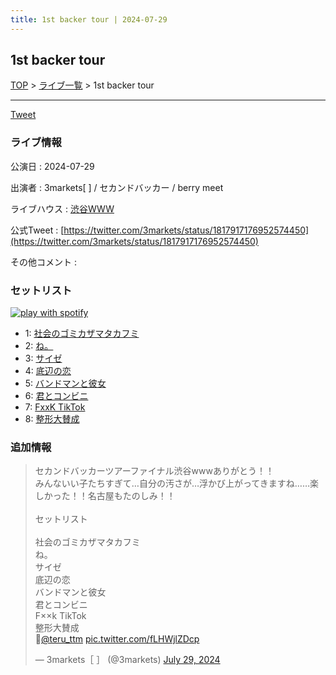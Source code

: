 ```yaml
---
title: 1st backer tour | 2024-07-29
---
```

## 1st backer tour

[TOP](/setlist/) > [ライブ一覧](lives.html) > 1st backer tour

___

<a href="https://twitter.com/share?ref_src=twsrc%5Etfw" data-text="3markets[ ]セットリスト > 1st backer tour" class="twitter-share-button" data-via="3markets" data-hashtags="3markets" data-related="3markets" data-show-count="false">Tweet</a>

### ライブ情報

公演日
:    2024-07-29

出演者
:    3markets[ ] / セカンドバッカー / berry meet

ライブハウス
:    [渋谷WWW](livehouse036.html)

公式Tweet
:    [https://twitter.com/3markets/status/1817917176952574450](https://twitter.com/3markets/status/1817917176952574450)

その他コメント
:    

### セットリスト


[![play with spotify](images/spotify-icon.png)](https://open.spotify.com/playlist/4MeqUz6vEOOFtcdjZXd24H)



*  1: [社会のゴミカザマタカフミ](song002.html)
*  2: [ね。](song076.html)
*  3: [サイゼ](song004.html)
*  4: [底辺の恋](song008.html)
*  5: [バンドマンと彼女](song009.html)
*  6: [君とコンビニ](song024.html)
*  7: [FxxK TikTok](song082.html)
*  8: [整形大賛成](song005.html)


### 追加情報



<blockquote class="twitter-tweet"><p lang="ja" dir="ltr">セカンドバッカーツアーファイナル渋谷wwwありがとう！！<br>みんないい子たちすぎて…自分の汚さが…浮かび上がってきますね……楽しかった！！名古屋もたのしみ！！<br><br>セットリスト<br><br>社会のゴミカザマタカフミ<br>ね。<br>サイゼ<br>底辺の恋<br>バンドマンと彼女<br>君とコンビニ<br>F××k TikTok<br>整形大賛成<br>📸<a href="https://twitter.com/teru_ttm?ref_src=twsrc%5Etfw">@teru_ttm</a> <a href="https://t.co/fLHWjlZDcp">pic.twitter.com/fLHWjlZDcp</a></p>&mdash; 3markets［ ］ (@3markets) <a href="https://twitter.com/3markets/status/1817917176952574450?ref_src=twsrc%5Etfw">July 29, 2024</a></blockquote>
<script async src="https://platform.twitter.com/widgets.js" charset="utf-8"></script>




<script async src="https://platform.twitter.com/widgets.js" charset="utf-8"></script>